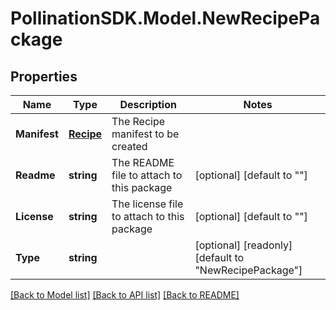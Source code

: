 
# PollinationSDK.Model.NewRecipePackage

## Properties

Name | Type | Description | Notes
------------ | ------------- | ------------- | -------------
**Manifest** | [**Recipe**](Recipe.md) | The Recipe manifest to be created | 
**Readme** | **string** | The README file to attach to this package | [optional] [default to ""]
**License** | **string** | The license file to attach to this package | [optional] [default to ""]
**Type** | **string** |  | [optional] [readonly] [default to "NewRecipePackage"]

[[Back to Model list]](../README.md#documentation-for-models)
[[Back to API list]](../README.md#documentation-for-api-endpoints)
[[Back to README]](../README.md)

